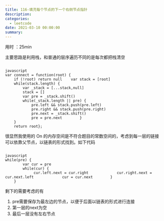 ```yaml
---
title: 116-填充每个节点的下一个右侧节点指针
description: 
categories:
  - leetcode
date: 2021-03-10 00:00:00
summary: 
---
```


用时 ：25min

主要思路是利用栈，和普通的层序遍历不同的是每次都把栈清空

```

javascript
var connect = function(root) {
    if (!root) return null    var stack = [root]
    while(stack.length) {
        var _stack = [...stack,null]
        stack = []
        var pre = _stack.shift()
        while(_stack.length || pre) {
            pre.left && stack.push(pre.left)
            pre.right && stack.push(pre.right)
            pre.next = _stack.shift()
            pre = pre.next        }
    }
    return root};
```

很显然我使用的 On 的内存空间是不符合题目的常数空间的，考虑到每一层的链接可以依靠父节点，以链表的形式找到。如下代码

```

javascript
while(pre) {
        var cur = pre
        while(cur) {
             cur.left.next = cur.right             cur.right.next = cur.next.left             cur = cur.next        }
    }
```

剩下的需要考虑的有

1. pre需要保存为最左边的节点，以便于后面以链表的形式进行连接
1. 第一层的next为空
1. 最后一层没有左右节点
